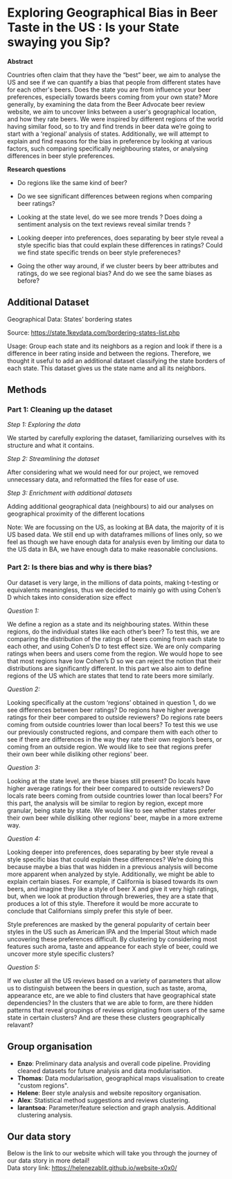 # Exploring Geographical Bias in Beer Taste in the US : Is your State swaying you Sip?

**Abstract**

Countries often claim that they have the “best” beer, we aim to analyse the US and see if we can quantify a bias that people from different states have for each other's beers. Does the state you are from influence your beer preferences, especially towards beers coming from your own state? More generally, by examining the data from the Beer Advocate beer review website, we aim to uncover links between a user's geographical location, and how they rate beers. We were inspired by different regions of the world having similar food, so to try and find trends in beer data we’re going to start with a ‘regional’ analysis of states. Additionally, we will attempt to explain and find reasons for the bias in preference by looking at various factors, such comparing specifically neighbouring states, or analysing differences in beer style preferences.


**Research questions**

- Do regions like the same kind of beer?

- Do we see significant differences between regions when comparing beer ratings?

- Looking at the state level, do we see more trends ? Does doing a sentiment analysis on the text reviews reveal similar trends ?

- Looking deeper into preferences, does separating by beer style reveal a style specific bias that could explain these differences in ratings? Could we find state specific trends on beer style prefereneces?

- Going the other way around, if we cluster beers by beer attributes and ratings, do we see regional bias? And do we see the same biases as before?

## Additional Dataset

Geographical Data: States’ bordering states

Source: https://state.1keydata.com/bordering-states-list.php

Usage: Group each state and its neighbors as a region and look if there is a difference in beer rating inside and between the regions. Therefore, we thought it useful to add an additional dataset classifying the state borders of each state. This dataset gives us the state name and all its neighbors.

## Methods

### Part 1: Cleaning up the dataset

*Step 1: Exploring the data*

We started by carefully exploring the dataset, familiarizing ourselves with its structure and what it contains.

*Step 2: Streamlining the dataset*

After considering what we would need for our project, we removed unnecessary data, and reformatted the files for ease of use.

*Step 3: Enrichment with additional datasets*

Adding additional geographical data (neighbours) to aid our analyses on geographical proximity of the different locations

Note: We are focussing on the US, as looking at BA data, the majority of it is US based data. We still end up with dataframes millions of lines only, so we feel as though we have enough data for analysis even by limiting our data to the US data in BA, we have enough data to make reasonable conclusions. 

### Part 2: Is there bias and why is there bias?

Our dataset is very large, in the millions of data points, making t-testing or equivalents meaningless, thus we decided to mainly go with using Cohen’s D which takes into consideration size effect

*Question 1:*

We define a region as a state and its neighbouring states. Within these regions, do the individual states like each other’s beer? To test this, we are comparing the distribution of the ratings of beers coming from each state to each other, and using Cohen’s D to test effect size. We are only comparing ratings when beers and users come from the region. We would hope to see that most regions have  low Cohen’s D so we can reject the notion that their distributions are significantly different. In this part we also aim to define regions of the US which are states that tend to rate beers more similarly.

*Question 2:*

Looking specifically at the custom ‘regions’ obtained in question 1, do we see differences between beer ratings? Do regions have higher average ratings for their beer compared to outside reviewers? Do regions rate beers coming from outside countries lower than local beers? To test this we use our previously constructed regions, and compare them with each other to see if there are differences in the way they rate their own region’s beers, or coming from an outside region. We would like to see that regions prefer their own beer while disliking other regions' beer.

*Question 3:*

Looking at the state level, are these biases still present? Do locals have higher average ratings for their beer compared to outside reviewers? Do locals rate beers coming from outside countries lower than local beers? For this part, the analysis will be similar to region by region, except more granular, being state by state. We would like to see whether states prefer their own beer while disliking other regions' beer, maybe in a more extreme way.

*Question 4:*

Looking deeper into preferences, does separating by beer style reveal a style specific bias that could explain these differences? We’re doing this because maybe a bias that was hidden in a previous analysis will become more apparent when analyzed by style. Additionally, we might be able to explain certain biases. For example, if California is biased towards its own beers, and imagine they like a style of beer X and give it very high ratings, but, when we look at production through breweries, they are a state that produces a lot of this style. Therefore it would be more accurate to conclude that Californians simply prefer this style of beer.

Style preferences are masked by the general popularity of certain beer styles in the US such as American IPA and the Imperial Stout which made uncovering these preferences difficult. By clustering by considering most features such aroma, taste and appeance for each style of beer, could we uncover more style specific clusters?

*Question 5:*

If we cluster all the US reviews based on a variety of parameters that allow us to distinguish between the beers in question, such as taste, aroma, appearance etc, are we able to find clusters that have geographical state dependencies? In the clusters that we are able to form, are there hidden patterns that reveal groupings of reviews originating from users of the same state in certain clusters? And are these these clusters geographically relavant?  



## Group organisation

- **Enzo**: Preliminary data analysis and overall code pipeline. Providing cleaned datasets for future analysis and data modularisation.  
- **Thomas**: Data modularisation, geographical maps visualisation to create "custom regions".  
- **Helene**: Beer style analysis and website repository organisation.  
- **Alex**: Statistical method suggestions and reviews clustering.  
- **Iarantsoa**: Parameter/feature selection and graph analysis. Additional clustering analysis.   


## Our data story
Below is the link to our website which will take you through the journey of our data story in more detail! <br>
Data story link: https://helenezablit.github.io/website-x0x0/ 
